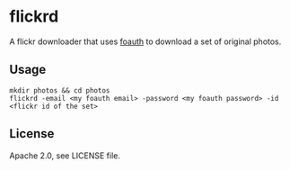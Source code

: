 # flickrd

A flickr downloader that uses [foauth](https://foauth.org/) to download a set of original photos.

## Usage

    mkdir photos && cd photos
    flickrd -email <my foauth email> -password <my foauth password> -id <flickr id of the set>

## License

Apache 2.0, see LICENSE file.
